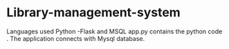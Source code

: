 # Library-management-system
Languages used Python -Flask and MSQL 
app.py contains the python code . The application connects with Mysql database.
